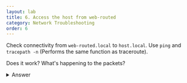 ```yaml
---
layout: lab
title: 6. Access the host from web-routed
category: Network Troubleshooting
order: 6
---
```

Check connectivity from `web-routed.local` to `host.local`. Use `ping` and `tracepath -n` (Performs the same function as traceroute). 

Does it work? What's happening to the packets?

<details>
<summary markdown="span">Answer</summary>

It does work.

When `web-routed` attempts to send a packet to `host.local`, the IP address is compared against its local routing table. `192.168.30.0/24` is not explicitly listed in the routing table, so the packet is sent to the default gateway which is `router-vm` (`192.168.20.1`). Note that it doesn't do this by changing the destination IP header. Instead, it puts the MAC address of the default gateway in the destination MAC field in the ethernet header.

When `router-vm` receives the packet, it inspects the destination IP field and similarly compares it to its local routing table. This time, `router-vm` has an entry in the routing table for `192.168.30.0/24`, and forwards the packet out of the correct interface and on to `host.local`. In addition, when the packet is sent on by `router-vm`, it will also perform an ARP lookup to find the MAC address of `host.local` and put that in the appropriate ethernet header.


Return traffic is routed in the same way. If we hadn't put the entry in the routing table of `host.local` in the previous exercise, then connectivity would still appear to fail because there was no valid return path.
</details>